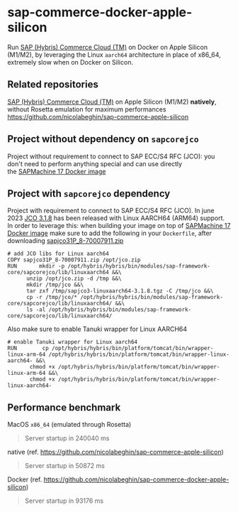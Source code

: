 # sap-commerce-docker-apple-silicon
Run [SAP (Hybris) Commerce Cloud (TM)](https://www.sap.com/products/crm/commerce-cloud.html) on Docker on Apple Silicon (M1/M2), by leveraging the Linux `aarch64` architecture in place of x86_64, extremely slow when on Docker on Silicon.

## Related repositories
[SAP (Hybris) Commerce Cloud (TM)](https://www.sap.com/products/crm/commerce-cloud.html) on Apple Silicon (M1/M2) **natively**, without Rosetta emulation for maximum performances  https://github.com/nicolabeghin/sap-commerce-apple-silicon

## Project without dependency on `sapcorejco`
Project without requirement to connect to SAP ECC/S4 RFC (JCO): you don't need to perform anything special and can use directly the [SAPMachine 17 Docker image](https://hub.docker.com/_/sapmachine)

## Project with `sapcorejco` dependency
Project with requirement to connect to SAP ECC/S4 RFC (JCO). In june 2023 [JCO 3.1.8](https://me.sap.com/notes/3347894) has been released with Linux AARCH64 (ARM64) support. In order to leverage this: when building your image on top of [SAPMachine 17 Docker image](https://hub.docker.com/_/sapmachine) make sure to add the following in your `Dockerfile`, after downloading [sapjco31P_8-70007911.zip](https://softwaredownloads.sap.com/file/0020000000874152023)

    # add JCO libs for Linux aarch64
    COPY sapjco31P_8-70007911.zip /opt/jco.zip
    RUN       mkdir -p /opt/hybris/hybris/bin/modules/sap-framework-core/sapcorejco/lib/linuxaarch64 &&\
    	  unzip /opt/jco.zip -d /tmp &&\
    	  mkdir /tmp/jco &&\
    	  tar zxf /tmp/sapjco3-linuxaarch64-3.1.8.tgz -C /tmp/jco &&\
    	  cp -r /tmp/jco/* /opt/hybris/hybris/bin/modules/sap-framework-core/sapcorejco/lib/linuxaarch64/ &&\
    	  ls -al /opt/hybris/hybris/bin/modules/sap-framework-core/sapcorejco/lib/linuxaarch64/

Also make sure to enable Tanuki wrapper for Linux AARCH64

    # enable Tanuki wrapper for Linux aarch64
    RUN        cp /opt/hybris/hybris/bin/platform/tomcat/bin/wrapper-linux-arm-64 /opt/hybris/hybris/bin/platform/tomcat/bin/wrapper-linux-aarch64- &&\
    	   chmod +x /opt/hybris/hybris/bin/platform/tomcat/bin/wrapper-linux-arm-64 &&\
    	   chmod +x /opt/hybris/hybris/bin/platform/tomcat/bin/wrapper-linux-aarch64-

## Performance benchmark
MacOS `x86_64` (emulated through Rosetta)

> Server startup in 240040 ms

native (ref. https://github.com/nicolabeghin/sap-commerce-apple-silicon)

> Server startup in 50872 ms

Docker (ref. https://github.com/nicolabeghin/sap-commerce-docker-apple-silicon)

> Server startup in 93176 ms
